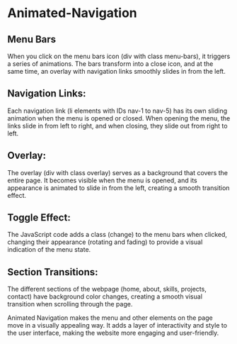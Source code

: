 # Animated-Navigation

## Menu Bars

When you click on the menu bars icon (div with class menu-bars), it triggers a series of animations.
The bars transform into a close icon, and at the same time, an overlay with navigation links smoothly slides in from the left.

## Navigation Links:

Each navigation link (li elements with IDs nav-1 to nav-5) has its own sliding animation when the menu is opened or closed.
When opening the menu, the links slide in from left to right, and when closing, they slide out from right to left.

## Overlay:

The overlay (div with class overlay) serves as a background that covers the entire page.
It becomes visible when the menu is opened, and its appearance is animated to slide in from the left, creating a smooth transition effect.

## Toggle Effect:

The JavaScript code adds a class (change) to the menu bars when clicked, changing their appearance (rotating and fading) to provide a visual indication of the menu state.

## Section Transitions:

The different sections of the webpage (home, about, skills, projects, contact) have background color changes, creating a smooth visual transition when scrolling through the page.


Animated Navigation makes the menu and other elements on the page move in a visually appealing way. It adds a layer of interactivity and style to the user interface, making the website more engaging and user-friendly.

